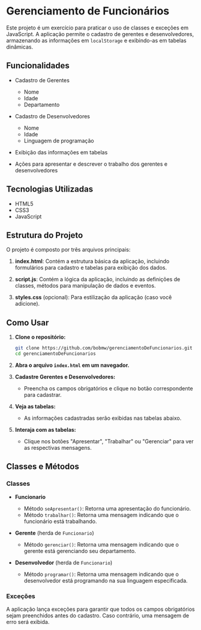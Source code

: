 # Gerenciamento de Funcionários

Este projeto é um exercício para praticar o uso de classes e exceções em JavaScript. A aplicação permite o cadastro de gerentes e desenvolvedores, armazenando as informações em `localStorage` e exibindo-as em tabelas dinâmicas.

## Funcionalidades

- Cadastro de Gerentes
  - Nome
  - Idade
  - Departamento

- Cadastro de Desenvolvedores
  - Nome
  - Idade
  - Linguagem de programação

- Exibição das informações em tabelas
- Ações para apresentar e descrever o trabalho dos gerentes e desenvolvedores

## Tecnologias Utilizadas

- HTML5
- CSS3
- JavaScript

## Estrutura do Projeto

O projeto é composto por três arquivos principais:

1. **index.html**: Contém a estrutura básica da aplicação, incluindo formulários para cadastro e tabelas para exibição dos dados.

2. **script.js**: Contém a lógica da aplicação, incluindo as definições de classes, métodos para manipulação de dados e eventos.

3. **styles.css** (opcional): Para estilização da aplicação (caso você adicione).

## Como Usar

1. **Clone o repositório:**
   ```bash
   git clone https://github.com/bobmw/gerenciamentoDeFuncionarios.git
   cd gerenciamentoDeFuncionarios
   ```

2. **Abra o arquivo `index.html` em um navegador.**

3. **Cadastre Gerentes e Desenvolvedores:**
   - Preencha os campos obrigatórios e clique no botão correspondente para cadastrar.

4. **Veja as tabelas:**
   - As informações cadastradas serão exibidas nas tabelas abaixo.

5. **Interaja com as tabelas:**
   - Clique nos botões "Apresentar", "Trabalhar" ou "Gerenciar" para ver as respectivas mensagens.

## Classes e Métodos

### Classes

- **Funcionario**
  - Método `seApresentar()`: Retorna uma apresentação do funcionário.
  - Método `trabalhar()`: Retorna uma mensagem indicando que o funcionário está trabalhando.

- **Gerente** (herda de `Funcionario`)
  - Método `gerenciar()`: Retorna uma mensagem indicando que o gerente está gerenciando seu departamento.

- **Desenvolvedor** (herda de `Funcionario`)
  - Método `programar()`: Retorna uma mensagem indicando que o desenvolvedor está programando na sua linguagem especificada.

### Exceções

A aplicação lança exceções para garantir que todos os campos obrigatórios sejam preenchidos antes do cadastro. Caso contrário, uma mensagem de erro será exibida.
